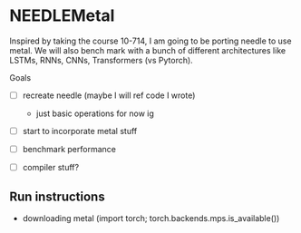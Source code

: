 # NEEDLEMetal
Inspired by taking the course 10-714, I am going to be porting needle to use metal. We will also bench mark with a bunch of different architectures like LSTMs, RNNs, CNNs, Transformers (vs Pytorch).

Goals
  - [ ] recreate needle (maybe I will ref code I wrote)
    - just basic operations for now ig
  - [ ] start to incorporate metal stuff 
  - [ ] benchmark performance 
  - [ ] compiler stuff?


## Run instructions 
  - downloading metal (import torch; torch.backends.mps.is_available())

